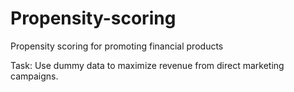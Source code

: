 # Propensity-scoring 
Propensity scoring for promoting financial products

Task: Use dummy data to maximize revenue from direct marketing campaigns.
